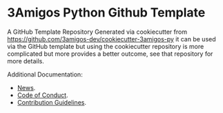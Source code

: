 # 3Amigos Python Github Template
A GitHub Template Repository Generated via cookiecutter from https://github.com/3amigos-dev/cookiecutter-3amigos-py it can be used via the GitHub template but using the cookiecutter repository is more complicated but more provides a better outcome, see that repository for more details.

Additional Documentation:
* [News](NEWS.rst).
* [Code of Conduct](CODE_OF_CONDUCT.md).
* [Contribution Guidelines](CONTRIBUTING.md).
